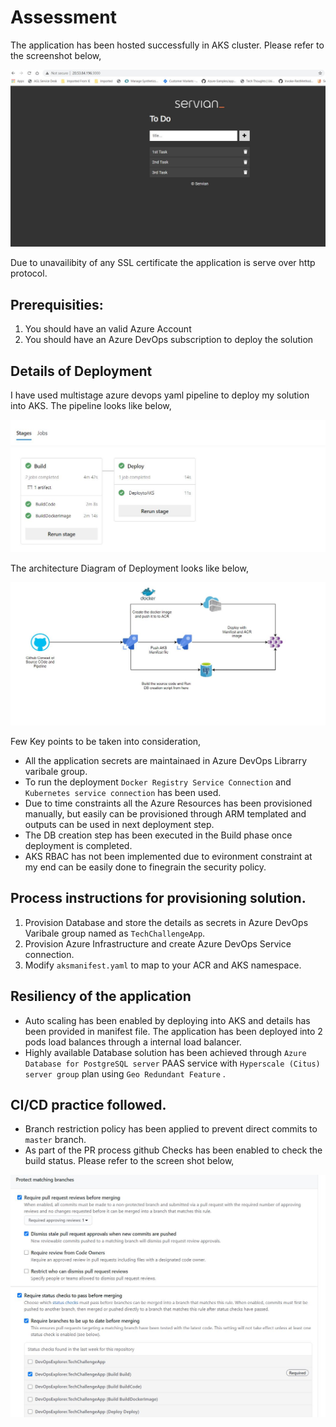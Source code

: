 # Assessment
The application has been hosted successfully in AKS cluster. Please refer to the screenshot below,

![Application](/doc/images/application.JPG)

Due to unavailibity of any SSL certificate the application is serve over http protocol.

## Prerequisities:

 1. You should have an valid Azure Account
 2. You should have an Azure DevOps subscription to deploy the solution

 ## Details of Deployment

 I have used multistage azure devops yaml pipeline to deploy my solution into AKS. The pipeline looks like below,

 ![pipeline](/doc/images/pipeline.JPG)

 The architecture Diagram of Deployment looks like below,

![Deployment Architecture Diagram](/doc/images/PipelineArchitecture.JPG)

 Few Key points to be taken into consideration,

  * All the application secrets are maintainaed in Azure DevOps Librarry varibale group.
  * To run the deployment `Docker Registry Service Connection` and `Kubernetes service connection` has been used. 
  * Due to time constraints all the Azure Resources has been provisioned manually, but easily can be provisioned through ARM templated and outputs can be used in next deployment step.
  * The DB creation step has been executed in the Build phase once deployment is completed.
  * AKS RBAC has not been implemented due to evironment constraint at my end can be easily done to finegrain the security policy.

## Process instructions for provisioning solution.

 1. Provision Database and store the details as secrets in Azure DevOps Varibale group named as `TechChallengeApp`. 
 2. Provision Azure Infrastructure and create Azure DevOps Service connection.
 3. Modify `aksmanifest.yaml` to map to your ACR and AKS namespace.

## Resiliency of the application

- Auto scaling has been enabled by deploying into AKS and details has been provided in manifest file. The application has been deployed into 2 pods load balances through a internal load balancer.
- Highly available Database solution has been achieved through `Azure Database for PostgreSQL server` PAAS service with `Hyperscale (Citus) server group` plan using `Geo Redundant Feature` .

## CI/CD practice followed.

 * Branch restriction policy has been applied to prevent direct commits to `master` branch.
 * As part of the PR process github Checks has been enabled to check the build status. Please refer to the screen shot below,

![githubSecurity](/doc/images/githubSecurity.JPG)

